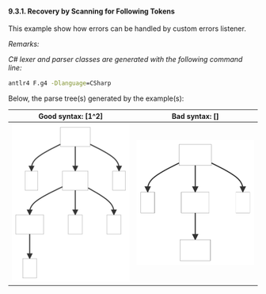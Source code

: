 ﻿#### 9.3.1. Recovery by Scanning for Following Tokens

This example show how errors can be handled by custom errors listener.

_Remarks:_

_C# lexer and parser classes are generated with the following command line:_

```bat
antlr4 F.g4 -Dlanguage=CSharp
```

Below, the parse tree(s) generated by the example(s):

| Good syntax: [1^2] | Bad syntax: [] |
| ----------- | ---------- |
| <img src=".resources/good_syntax.svg" alt="Good Syntax Tree" width="300px"/> | <img src=".resources/bad_syntax.svg" alt="Bad Syntax Tree" width="300px"/> |